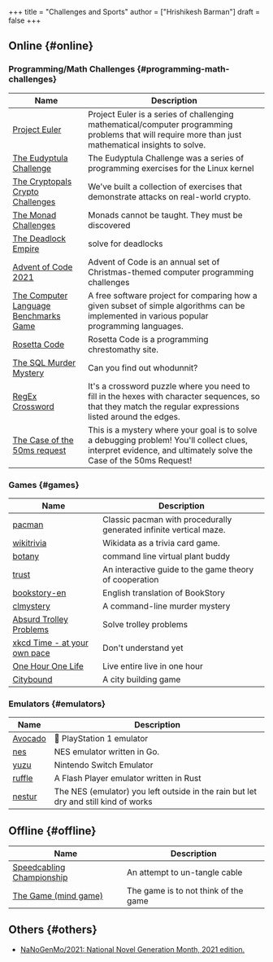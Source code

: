 +++
title = "Challenges and Sports"
author = ["Hrishikesh Barman"]
draft = false
+++

<div class="outline-1 smol-table">

## Online {#online}

<div class="outline-2 smol-table">

### Programming/Math Challenges {#programming-math-challenges}

| Name                                                                                                         | Description                                                                                                                                                     |
|--------------------------------------------------------------------------------------------------------------|-----------------------------------------------------------------------------------------------------------------------------------------------------------------|
| [Project Euler](https://projecteuler.net/)                                                                   | Project Euler is a series of challenging mathematical/computer programming problems that will require more than just mathematical insights to solve.            |
| [The Eudyptula Challenge](http://eudyptula-challenge.org/)                                                   | The Eudyptula Challenge was a series of programming exercises for the Linux kernel                                                                              |
| [The Cryptopals Crypto Challenges](https://cryptopals.com/)                                                  | We've built a collection of exercises that demonstrate attacks on real-world crypto.                                                                            |
| [The Monad Challenges](https://mightybyte.github.io/monad-challenges/)                                       | Monads cannot be taught. They must be discovered                                                                                                                |
| [The Deadlock Empire](https://deadlockempire.github.io/#T1-Interface)                                        | solve for deadlocks                                                                                                                                             |
| [Advent of Code 2021](https://adventofcode.com/)                                                             | Advent of Code is an annual set of Christmas-themed computer programming challenges                                                                             |
| [The Computer Language Benchmarks Game](https://en.wikipedia.org/wiki/The_Computer_Language_Benchmarks_Game) | A free software project for comparing how a given subset of simple algorithms can be implemented in various popular programming languages.                      |
| [Rosetta Code](https://www.rosettacode.org/wiki/Rosetta_Code)                                                | Rosetta Code is a programming chrestomathy site.                                                                                                                |
| [The SQL Murder Mystery](https://mystery.knightlab.com/)                                                     | Can you find out whodunnit?                                                                                                                                     |
| [RegEx Crossword](https://jimbly.github.io/regex-crossword/)                                                 | It's a crossword puzzle where you need to fill in the hexes with character sequences, so that they match the regular expressions listed around the edges.       |
| [The Case of the 50ms request](https://mysteries.wizardzines.com/50ms-request.html)                          | This is a mystery where your goal is to solve a debugging problem! You'll collect clues, interpret evidence, and ultimately solve the Case of the 50ms Request! |

</div>

<div class="outline-2 smol-table">

### Games {#games}

| Name                                                                    | Description                                                        |
|-------------------------------------------------------------------------|--------------------------------------------------------------------|
| [pacman](https://github.com/skatiyar/pacman)                            | Classic pacman with procedurally generated infinite vertical maze. |
| [wikitrivia](https://github.com/tom-james-watson/wikitrivia)            | Wikidata as a trivia card game.                                    |
| [botany](https://github.com/jifunks/botany)                             | command line virtual plant buddy                                   |
| [trust](https://github.com/ncase/trust)                                 | An interactive guide to the game theory of cooperation             |
| [bookstory-en](https://github.com/xraymemory/bookstory-en)              | English translation of BookStory                                   |
| [clmystery](https://github.com/veltman/clmystery)                       | A command-line murder mystery                                      |
| [Absurd Trolley Problems](https://neal.fun/absurd-trolley-problems/)    | Solve trolley problems                                             |
| [xkcd Time - at your own pace](http://geekwagon.net/projects/xkcd1190/) | Don't understand yet                                               |
| [One Hour One Life](https://onehouronelife.com/)                        | Live entire live in one hour                                       |
| [Citybound](https://aeplay.org/citybound)                               | A city building game                                               |

</div>

<div class="outline-2 smol-table">

### Emulators {#emulators}

| Name                                              | Description                                                                         |
|---------------------------------------------------|-------------------------------------------------------------------------------------|
| [Avocado](https://github.com/JaCzekanski/Avocado) | 🥑 PlayStation 1 emulator                                                           |
| [nes](https://github.com/fogleman/nes)            | NES emulator written in Go.                                                         |
| [yuzu](https://github.com/yuzu-emu/yuzu)          | Nintendo Switch Emulator                                                            |
| [ruffle](https://github.com/ruffle-rs/ruffle)     | A Flash Player emulator written in Rust                                             |
| [nestur](https://github.com/spieglt/nestur)       | The NES (emulator) you left outside in the rain but let dry and still kind of works |

</div>

</div>

<div class="outline-1 smol-table">

## Offline {#offline}

| Name                                                                                    | Description                          |
|-----------------------------------------------------------------------------------------|--------------------------------------|
| [Speedcabling Championship](https://youtu.be/nKy_pmuB9-g?list=FLamZIcLz5_b2rJfnEtAFhyQ) | An attempt to un-tangle cable        |
| [The Game (mind game)](https://en.wikipedia.org/wiki/The_Game_(mind_game))              | The game is to not think of the game |

</div>

<div class="outline-1 smol-table">

## Others {#others}

-   [NaNoGenMo/2021: National Novel Generation Month, 2021 edition.](https://github.com/NaNoGenMo/2021)

</div>

